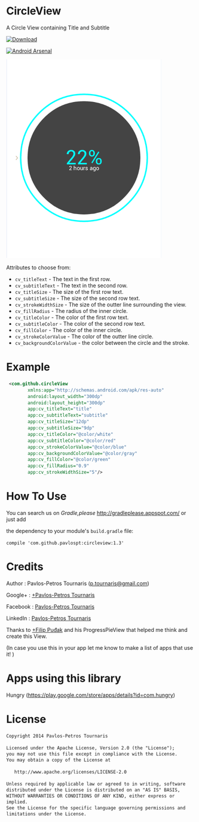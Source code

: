 CircleView
==========

A Circle View containing Title and Subtitle

[ ![Download](https://api.bintray.com/packages/pavlospt/android-libraries/CircleView/images/download.svg) ](https://bintray.com/pavlospt/android-libraries/CircleView/_latestVersion)

[![Android Arsenal](http://img.shields.io/badge/Android%20Arsenal-CircleView-blue.svg)](http://android-arsenal.com/details/1/796)

![CircleView](/Screenshots/Screenshot_8.png)

Attributes to choose from:

* `cv_titleText` - The text in the first row.
* `cv_subtitleText` - The text in the second row.
* `cv_titleSize` - The size of the first row text.
* `cv_subtitleSize` - The size of the second row text.
* `cv_strokeWidthSize` - The size of the outter line surrounding the view.
* `cv_fillRadius` - The radius of the inner circle.
* `cv_titleColor` - The color of the first row text.
* `cv_subtitleColor` - The color of the second row text.
* `cv_fillColor` - The color of the inner circle.
* `cv_strokeColorValue` - The color of the outter line circle.
* `cv_backgroundColorValue` - the color between the circle and the stroke.

Example
=======
```xml
 <com.github.circleView
        xmlns:app="http://schemas.android.com/apk/res-auto"
        android:layout_width="300dp"
        android:layout_height="300dp"
        app:cv_titleText="title"
        app:cv_subtitleText="subtitle"
        app:cv_titleSize="12dp"
        app:cv_subtitleSize="9dp"
        app:cv_titleColor="@color/white"
        app:cv_subtitleColor="@color/red"
        app:cv_strokeColorValue="@color/blue"
        app:cv_backgroundColorValue="@color/gray"
        app:cv_fillColor="@color/green"
        app:cv_fillRadius="0.9"
        app:cv_strokeWidthSize="5"/>
```

How To Use
==========

You can search us on *Gradle,please* http://gradleplease.appspot.com/ or just add

the dependency to your module's `build.gradle` file:

```compile 'com.github.pavlospt:circleview:1.3' ```


Credits
=======
Author : Pavlos-Petros Tournaris (p.tournaris@gmail.com)

Google+ : [+Pavlos-Petros Tournaris](https://plus.google.com/u/0/+PavlosPetrosTournaris/)

Facebook : [Pavlos-Petros Tournaris](https://www.facebook.com/pavlospt)

LinkedIn : [Pavlos-Petros Tournaris](https://www.linkedin.com/pub/pavlos-petros-tournaris/44/abb/218)

Thanks to [+Filip Puđak](https://plus.google.com/u/0/117550349320705739707/) and his ProgressPieView that helped me think and create this View.

(In case you use this in your app let me know to make a list of apps that use it! )

Apps using this library
=======================

Hungry (https://play.google.com/store/apps/details?id=com.hungry)

License
=======

    Copyright 2014 Pavlos-Petros Tournaris

    Licensed under the Apache License, Version 2.0 (the "License");
    you may not use this file except in compliance with the License.
    You may obtain a copy of the License at

       http://www.apache.org/licenses/LICENSE-2.0

    Unless required by applicable law or agreed to in writing, software
    distributed under the License is distributed on an "AS IS" BASIS,
    WITHOUT WARRANTIES OR CONDITIONS OF ANY KIND, either express or implied.
    See the License for the specific language governing permissions and
    limitations under the License.
